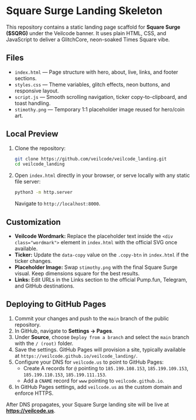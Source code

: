 # Square Surge Landing Skeleton

This repository contains a static landing page scaffold for **Square Surge ($SQRG)** under the Veilcode banner. It uses plain HTML, CSS, and JavaScript to deliver a GlitchCore, neon-soaked Times Square vibe.

## Files

- `index.html` — Page structure with hero, about, live, links, and footer sections.
- `styles.css` — Theme variables, glitch effects, neon buttons, and responsive layout.
- `script.js` — Smooth scrolling navigation, ticker copy-to-clipboard, and toast handling.
- `stimothy.png` — Temporary 1:1 placeholder image reused for hero/coin art.

## Local Preview

1. Clone the repository:
   ```bash
   git clone https://github.com/veilcode/veilcode_landing.git
   cd veilcode_landing
   ```
2. Open `index.html` directly in your browser, or serve locally with any static file server:
   ```bash
   python3 -m http.server
   ```
   Navigate to `http://localhost:8000`.

## Customization

- **Veilcode Wordmark:** Replace the placeholder text inside the `<div class="wordmark">` element in `index.html` with the official SVG once available.
- **Ticker:** Update the `data-copy` value on the `.copy-btn` in `index.html` if the ticker changes.
- **Placeholder Image:** Swap `stimothy.png` with the final Square Surge visual. Keep dimensions square for the best results.
- **Links:** Edit URLs in the Links section to the official Pump.fun, Telegram, and GitHub destinations.

## Deploying to GitHub Pages

1. Commit your changes and push to the `main` branch of the public repository.
2. In GitHub, navigate to **Settings → Pages**.
3. Under **Source**, choose `Deploy from a branch` and select the `main` branch with the `/ (root)` folder.
4. Save the settings. GitHub Pages will provision a site, typically available at `https://veilcode.github.io/veilcode_landing/`.
5. Configure your DNS for `veilcode.us` to point to GitHub Pages:
   - Create A records for `@` pointing to `185.199.108.153`, `185.199.109.153`, `185.199.110.153`, `185.199.111.153`.
   - Add a `CNAME` record for `www` pointing to `veilcode.github.io`.
6. In GitHub Pages settings, add `veilcode.us` as the custom domain and enforce HTTPS.

After DNS propagates, your Square Surge landing site will be live at **https://veilcode.us**.
